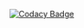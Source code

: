 
[![Codacy Badge](https://api.codacy.com/project/badge/Grade/e486a6e9226840bca8ce85d1746f3a34)](https://app.codacy.com/gh/iTeaching/Back-End?utm_source=github.com&utm_medium=referral&utm_content=iTeaching/Back-End&utm_campaign=Badge_Grade_Settings)


